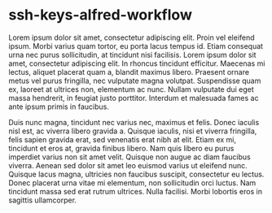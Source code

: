 # ssh-keys-alfred-workflow
Lorem ipsum dolor sit amet, consectetur adipiscing elit. Proin vel eleifend ipsum. Morbi varius quam tortor, eu porta lacus tempus id. Etiam consequat urna nec purus sollicitudin, at tincidunt nisi facilisis. Lorem ipsum dolor sit amet, consectetur adipiscing elit. In rhoncus tincidunt efficitur. Maecenas mi lectus, aliquet placerat quam a, blandit maximus libero. Praesent ornare metus vel purus fringilla, nec vulputate magna volutpat. Suspendisse quam ex, laoreet at ultrices non, elementum ac nunc. Nullam vulputate dui eget massa hendrerit, in feugiat justo porttitor. Interdum et malesuada fames ac ante ipsum primis in faucibus.

Duis nunc magna, tincidunt nec varius nec, maximus et felis. Donec iaculis nisl est, ac viverra libero gravida a. Quisque iaculis, nisi et viverra fringilla, felis sapien gravida erat, sed venenatis erat nibh at elit. Etiam ex mi, tincidunt et eros at, gravida finibus libero. Nam quis libero eu purus imperdiet varius non sit amet velit. Quisque non augue ac diam faucibus viverra. Aenean sed dolor sit amet leo euismod varius ut eleifend nunc. Quisque lacus magna, ultricies non faucibus suscipit, consectetur eu lectus. Donec placerat urna vitae mi elementum, non sollicitudin orci luctus. Nam tincidunt massa sed erat rutrum ultrices. Nulla facilisi. Morbi lobortis eros in sagittis ullamcorper.
